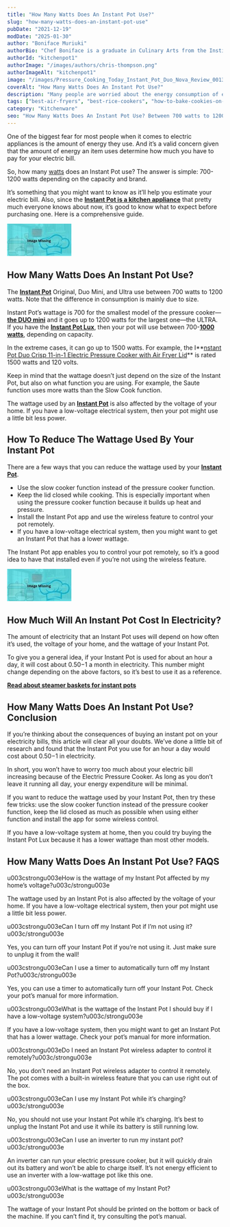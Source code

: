```yaml
---
title: "How Many Watts Does An Instant Pot Use?"
slug: "how-many-watts-does-an-instant-pot-use"
pubDate: "2021-12-19"
modDate: "2025-01-30"
author: "Boniface Muriuki"
authorBio: "Chef Boniface is a graduate in Culinary Arts from the Institute of Culinary Education, New York. He has worked in several restaurants and is currently the Head Chef at Cavali Restaurant. He has excelled in developing unique recipes and influencing the menu at the restaurant. He prides himself in sharing his knowledge at thekitchenpot.com where he writes about the best cookware for various recipes.."
authorId: "kitchenpot1"
authorImage: "/images/authors/chris-thompson.png"
authorImageAlt: "kitchenpot1"
image: "/images/Pressure_Cooking_Today_Instant_Pot_Duo_Nova_Review_0013-800-1.jpg"
coverAlt: "How Many Watts Does An Instant Pot Use?"
description: "Many people are worried about the energy consumption of electric appliances, especially when it comes to their electric bills. Knowing that an Instant Pot uses between 700-1200 watts based on its size and brand can help you estimate your energy costs. Understanding this"
tags: ["best-air-fryers", "best-rice-cookers", "how-to-bake-cookies-on-convection-oven"]
category: "Kitchenware"
seo: "How Many Watts Does An Instant Pot Use? Between 700 watts to 1200 watts, with a few rated 1500 watts. This article guides you on how to pick the best for your needs."
---
```


One of the biggest fear for most people when it comes to electric appliances is the amount of energy they use. And it’s a valid concern given that the amount of energy an item uses determine how much you have to pay for your electric bill.

So, how many [watts](https://en.wikipedia.org/wiki/Watt) does an Instant Pot use? The answer is simple: 700-1200 watts depending on the capacity and brand.

It’s something that you might want to know as it’ll help you estimate your electric bill. Also, since the **[Instant Pot is a kitchen appliance](https://thekitchenpot.com/blog/instant-pot-vs-ninja-foodi//)** that pretty much everyone knows about now, it’s good to know what to expect before purchasing one. Here is a comprehensive guide.

![How Many Watts Does An Instant Pot Use?](images/portablegasgrill.jpg)

## **How Many Watts Does An Instant Pot Use?**

The **[Instant Pot](https://www.amazon.com/s?k=Instant+Pot+Ultra&?tag=kitchenpot-20)** Original, Duo Mini, and Ultra use between 700 watts to 1200 watts. Note that the difference in consumption is mainly due to size.

Instant Pot’s wattage is 700 for the smallest model of the pressure cooker—**[the DUO mini](https://www.amazon.com/Instant-Pot-Duo-Mini-Programmable/dp/B06Y1YD5W7?tag=kitchenpot-20)** and it goes up to 1200 watts for the largest one—the ULTRA. If you have the **[Instant Pot Lux](https://www.amazon.com/Instant-Pot-Multi-Use-Programmable-Pressure/dp/B01MFEBQH1/?tag=kitchenpot-20)**, then your pot will use between 700-**[1000 watts](https://www.amazon.com/Instant-Pot-Ultra-Programmable-Sterilizer/dp/B06Y1MP2PY?tag=kitchenpot-20)**, depending on capacity.

In the extreme cases, it can go up to 1500 watts. For example, the I**[nstant Pot Duo Crisp 11-in-1 Electric Pressure Cooker with Air Fryer Lid](https://www.amazon.com/Instant-Pot-Multi-Use-Pressure-Cooker/dp/B08WCLJ7JG/?tag=kitchenpot-20)** is rated 1500 watts and 120 volts.

Keep in mind that the wattage doesn’t just depend on the size of the Instant Pot, but also on what function you are using. For example, the Saute function uses more watts than the Slow Cook function.

The wattage used by an **[Instant Pot](https://www.amazon.com/s?k=Instant+Pot+Original&?tag=kitchenpot-20)** is also affected by the voltage of your home. If you have a low-voltage electrical system, then your pot might use a little bit less power.

## **How To Reduce The Wattage Used By Your Instant Pot**

There are a few ways that you can reduce the wattage used by your **[Instant Pot](https://www.amazon.com/Instant-Pot-Sealing-Ring-Clear/dp/B01LFENIRQ/?tag=kitchenpot-20)**.

-   Use the slow cooker function instead of the pressure cooker function.
-   Keep the lid closed while cooking. This is especially important when using the pressure cooker function because it builds up heat and pressure.
-   Install the Instant Pot app and use the wireless feature to control your pot remotely.
-   If you have a low-voltage electrical system, then you might want to get an Instant Pot that has a lower wattage.

The Instant Pot app enables you to control your pot remotely, so it’s a good idea to have that installed even if you’re not using the wireless feature.

![](images/portablegasgrill.jpg)

## **How Much Will An Instant Pot Cost In Electricity?**

The amount of electricity that an Instant Pot uses will depend on how often it’s used, the voltage of your home, and the wattage of your Instant Pot.

To give you a general idea, if your Instant Pot is used for about an hour a day, it will cost about $0.50-$1 a month in electricity. This number might change depending on the above factors, so it’s best to use it as a reference.

**[Read about steamer baskets for instant pots](https://thekitchenpot.com/blog/best-steamer-basket-for-instant-pot//)**

## **How Many Watts Does An Instant Pot Use? Conclusion**

If you’re thinking about the consequences of buying an instant pot on your electricity bills, this article will clear all your doubts. We’ve done a little bit of research and found that the Instant Pot you use for an hour a day would cost about $0.50-$1 in electricity.

In short, you won’t have to worry too much about your electric bill increasing because of the Electric Pressure Cooker. As long as you don’t leave it running all day, your energy expenditure will be minimal.

If you want to reduce the wattage used by your Instant Pot, then try these few tricks: use the slow cooker function instead of the pressure cooker function, keep the lid closed as much as possible when using either function and install the app for some wireless control.

If you have a low-voltage system at home, then you could try buying the Instant Pot Lux because it has a lower wattage than most other models.

## **How Many Watts Does An Instant Pot Use? FAQS**

u003cstrongu003eHow is the wattage of my Instant Pot affected by my home’s voltage?u003c/strongu003e

The wattage used by an Instant Pot is also affected by the voltage of your home. If you have a low-voltage electrical system, then your pot might use a little bit less power.

u003cstrongu003eCan I turn off my Instant Pot if I’m not using it?u003c/strongu003e

Yes, you can turn off your Instant Pot if you’re not using it. Just make sure to unplug it from the wall!

u003cstrongu003eCan I use a timer to automatically turn off my Instant Pot?u003c/strongu003e

Yes, you can use a timer to automatically turn off your Instant Pot. Check your pot’s manual for more information.

u003cstrongu003eWhat is the wattage of the Instant Pot I should buy if I have a low-voltage system?u003c/strongu003e

If you have a low-voltage system, then you might want to get an Instant Pot that has a lower wattage. Check your pot’s manual for more information.

u003cstrongu003eDo I need an Instant Pot wireless adapter to control it remotely?u003c/strongu003e

No, you don’t need an Instant Pot wireless adapter to control it remotely. The pot comes with a built-in wireless feature that you can use right out of the box.

u003cstrongu003eCan I use my Instant Pot while it’s charging?u003c/strongu003e

No, you should not use your Instant Pot while it’s charging. It’s best to unplug the Instant Pot and use it while its battery is still running low.

u003cstrongu003eCan I use an inverter to run my instant pot?u003c/strongu003e

An inverter can run your electric pressure cooker, but it will quickly drain out its battery and won’t be able to charge itself. It’s not energy efficient to use an inverter with a low-wattage pot like this one.

u003cstrongu003eWhat is the wattage of my Instant Pot?u003c/strongu003e

The wattage of your Instant Pot should be printed on the bottom or back of the machine. If you can’t find it, try consulting the pot’s manual.